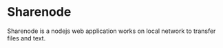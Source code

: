 # Sharenode
Sharenode is a nodejs web application works on local network to transfer files and text. 
